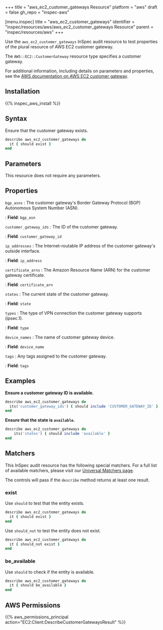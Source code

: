 +++
title = "aws_ec2_customer_gateways Resource"
platform = "aws"
draft = false
gh_repo = "inspec-aws"

[menu.inspec]
title = "aws_ec2_customer_gateways"
identifier = "inspec/resources/aws/aws_ec2_customer_gateways Resource"
parent = "inspec/resources/aws"
+++

Use the `aws_ec2_customer_gateways` InSpec audit resource to test properties of the plural resource of AWS EC2 customer gateway.

The `AWS::EC2::CustomerGateway` resource type specifies a customer gateway.

For additional information, including details on parameters and properties, see the [AWS documentation on AWS EC2 customer gateway](https://docs.aws.amazon.com/AWSCloudFormation/latest/UserGuide/aws-resource-ec2-customer-gateway.html).

## Installation

{{% inspec_aws_install %}}

## Syntax

Ensure that the customer gateway exists.

```ruby
describe aws_ec2_customer_gateways do
  it { should exist }
end
```

## Parameters

This resource does not require any parameters.

## Properties

`bgp_asns`
: The customer gateway's Border Gateway Protocol (BGP) Autonomous System Number (ASN).

: **Field**: `bgp_asn`

`customer_gateway_ids`
: The ID of the customer gateway.

: **Field**: `customer_gateway_id`

`ip_addresses`
: The Internet-routable IP address of the customer gateway's outside interface.

: **Field**: `ip_address`

`certificate_arns`
: The Amazon Resource Name (ARN) for the customer gateway certificate.

: **Field**: `certificate_arn`

`states`
: The current state of the customer gateway.

: **Field**: `state`

`types`
: The type of VPN connection the customer gateway supports (ipsec.1).

: **Field**: `type`

`device_names`
: The name of customer gateway device.

: **Field**: `device_name`

`tags`
: Any tags assigned to the customer gateway.

: **Field**: `tags`

## Examples

**Ensure a customer gateway ID is available.**

```ruby
describe aws_ec2_customer_gateways do
  its('customer_gateway_ids') { should include 'CUSTOMER_GATEWAY_ID' }
end
```

**Ensure that the state is `available`.**

```ruby
describe aws_ec2_customer_gateways do
    its('states') { should include 'available' }
end
```

## Matchers

This InSpec audit resource has the following special matchers. For a full list of available matchers, please visit our [Universal Matchers page](https://www.inspec.io/docs/reference/matchers/).

The controls will pass if the `describe` method returns at least one result.

### exist

Use `should` to test that the entity exists.

```ruby
describe aws_ec2_customer_gateways do
  it { should exist }
end
```

Use `should_not` to test the entity does not exist.

```ruby
describe aws_ec2_customer_gateways do
  it { should_not exist }
end
```

### be_available

Use `should` to check if the entity is available.

```ruby
describe aws_ec2_customer_gateways do
  it { should be_available }
end
```

## AWS Permissions

{{% aws_permissions_principal action="EC2:Client:DescribeCustomerGatewaysResult" %}}
